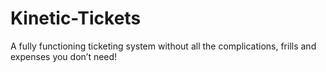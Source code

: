 # Kinetic-Tickets
A fully functioning ticketing system without all the complications, frills and expenses you don’t need!
